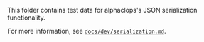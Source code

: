 This folder contains test data for alphaclops's JSON serialization functionality.

For more information, see [`docs/dev/serialization.md`](/docs/dev/serialization.md).

